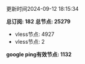 更新时间2024-09-12 18:15:34

**总订阅: 182**
**总节点: 25279**
- vless节点: 4927
- vless节点: 2

**google ping有效节点: 1132**
